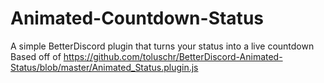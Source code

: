 # Animated-Countdown-Status
A simple BetterDiscord plugin that turns your status into a live countdown
Based off of https://github.com/toluschr/BetterDiscord-Animated-Status/blob/master/Animated_Status.plugin.js
